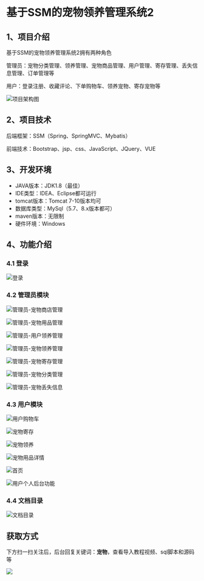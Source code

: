 # 基于SSM的宠物领养管理系统2



## 1、项目介绍

基于SSM的宠物领养管理系统2拥有两种角色

管理员：宠物分类管理、领养管理、宠物商品管理、用户管理、寄存管理、丢失信息管理、订单管理等

用户：登录注册、收藏评论、下单购物车、领养宠物、寄存宠物等

![项目架构图](https://www.codeshop.fun/Typora-Images/202311092351567.png)


## 2、项目技术

后端框架：SSM（Spring、SpringMVC、Mybatis）

前端技术：Bootstrap、jsp、css、JavaScript、JQuery、VUE

## 3、开发环境

- JAVA版本：JDK1.8（最佳）
- IDE类型：IDEA、Eclipse都可运行
- tomcat版本：Tomcat 7-10版本均可
- 数据库类型：MySql（5.7、8.x版本都可） 
- maven版本：无限制
- 硬件环境：Windows


## 4、功能介绍

### 4.1 登录

![登录](https://www.codeshop.fun/Typora-Images/202311092351025.jpg)

### 4.2 管理员模块

![管理员-宠物商店管理](https://www.codeshop.fun/Typora-Images/202311092351328.jpg)

![管理员-宠物用品管理](https://www.codeshop.fun/Typora-Images/202311092351328.jpg)

![管理员-用户领养管理](https://www.codeshop.fun/Typora-Images/202311092351634.jpg)

![管理员-宠物领养管理](https://www.codeshop.fun/Typora-Images/202311092351123.jpg)

![管理员-宠物寄存管理](https://www.codeshop.fun/Typora-Images/202311092351653.jpg)

![管理员-宠物分类管理](https://www.codeshop.fun/Typora-Images/202311092351928.jpg)

![管理员-宠物丢失信息](https://www.codeshop.fun/Typora-Images/202311092352297.jpg)

### 4.3 用户模块

![用户购物车](https://www.codeshop.fun/Typora-Images/202311092352284.jpg)

![宠物寄存](https://www.codeshop.fun/Typora-Images/202311092352290.jpg)

![宠物领养](https://www.codeshop.fun/Typora-Images/202311092352327.jpg)

![宠物用品详情](https://www.codeshop.fun/Typora-Images/202311092352315.jpg)

![首页](https://www.codeshop.fun/Typora-Images/202311092352347.jpg)

![用户个人后台功能](https://www.codeshop.fun/Typora-Images/202311092352339.jpg)


### 4.4 文档目录

![文档目录](https://www.codeshop.fun/Typora-Images/202311092352916.jpg)

## 获取方式

下方扫一扫关注后，后台回复关键词：**宠物**，查看导入教程视频、sql脚本和源码等

 ![](https://www.codeshop.fun/Typora-Images/202205281253739.png)
